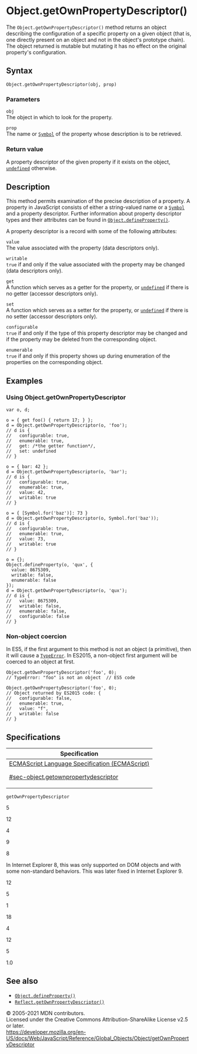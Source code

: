 # Object.getOwnPropertyDescriptor()

The `Object.getOwnPropertyDescriptor()` method returns an object describing the configuration of a specific property on a given object (that is, one directly present on an object and not in the object's prototype chain). The object returned is mutable but mutating it has no effect on the original property's configuration.

## Syntax

    Object.getOwnPropertyDescriptor(obj, prop)

### Parameters

`obj`  
The object in which to look for the property.

`prop`  
The name or [`Symbol`](../symbol) of the property whose description is to be retrieved.

### Return value

A property descriptor of the given property if it exists on the object, [`undefined`](../undefined) otherwise.

## Description

This method permits examination of the precise description of a property. A property in JavaScript consists of either a string-valued name or a [`Symbol`](../symbol) and a property descriptor. Further information about property descriptor types and their attributes can be found in [`Object.defineProperty()`](defineproperty).

A property descriptor is a record with some of the following attributes:

`value`  
The value associated with the property (data descriptors only).

`writable`  
`true` if and only if the value associated with the property may be changed (data descriptors only).

`get`  
A function which serves as a getter for the property, or [`undefined`](../undefined) if there is no getter (accessor descriptors only).

`set`  
A function which serves as a setter for the property, or [`undefined`](../undefined) if there is no setter (accessor descriptors only).

`configurable`  
`true` if and only if the type of this property descriptor may be changed and if the property may be deleted from the corresponding object.

`enumerable`  
`true` if and only if this property shows up during enumeration of the properties on the corresponding object.

## Examples

### Using Object.getOwnPropertyDescriptor

    var o, d;

    o = { get foo() { return 17; } };
    d = Object.getOwnPropertyDescriptor(o, 'foo');
    // d is {
    //   configurable: true,
    //   enumerable: true,
    //   get: /*the getter function*/,
    //   set: undefined
    // }

    o = { bar: 42 };
    d = Object.getOwnPropertyDescriptor(o, 'bar');
    // d is {
    //   configurable: true,
    //   enumerable: true,
    //   value: 42,
    //   writable: true
    // }

    o = { [Symbol.for('baz')]: 73 }
    d = Object.getOwnPropertyDescriptor(o, Symbol.for('baz'));
    // d is {
    //   configurable: true,
    //   enumerable: true,
    //   value: 73,
    //   writable: true
    // }

    o = {};
    Object.defineProperty(o, 'qux', {
      value: 8675309,
      writable: false,
      enumerable: false
    });
    d = Object.getOwnPropertyDescriptor(o, 'qux');
    // d is {
    //   value: 8675309,
    //   writable: false,
    //   enumerable: false,
    //   configurable: false
    // }

### Non-object coercion

In ES5, if the first argument to this method is not an object (a primitive), then it will cause a [`TypeError`](../typeerror). In ES2015, a non-object first argument will be coerced to an object at first.

    Object.getOwnPropertyDescriptor('foo', 0);
    // TypeError: "foo" is not an object  // ES5 code

    Object.getOwnPropertyDescriptor('foo', 0);
    // Object returned by ES2015 code: {
    //   configurable: false,
    //   enumerable: true,
    //   value: "f",
    //   writable: false
    // }

## Specifications

<table><thead><tr class="header"><th>Specification</th></tr></thead><tbody><tr class="odd"><td><a href="https://tc39.es/ecma262/#sec-object.getownpropertydescriptor">ECMAScript Language Specification (ECMAScript) 
<br/>

<span class="small">#sec-object.getownpropertydescriptor</span></a></td></tr></tbody></table>

`getOwnPropertyDescriptor`

5

12

4

9

8

In Internet Explorer 8, this was only supported on DOM objects and with some non-standard behaviors. This was later fixed in Internet Explorer 9.

12

5

1

18

4

12

5

1.0

## See also

-   [`Object.defineProperty()`](defineproperty)
-   [`Reflect.getOwnPropertyDescriptor()`](../reflect/getownpropertydescriptor)

© 2005-2021 MDN contributors.  
Licensed under the Creative Commons Attribution-ShareAlike License v2.5 or later.  
<a href="https://developer.mozilla.org/en-US/docs/Web/JavaScript/Reference/Global_Objects/Object/getOwnPropertyDescriptor" class="_attribution-link">https://developer.mozilla.org/en-US/docs/Web/JavaScript/Reference/Global_Objects/Object/getOwnPropertyDescriptor</a>
